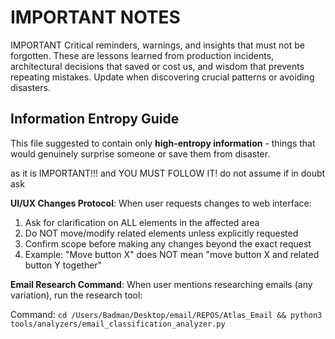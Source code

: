 # IMPORTANT NOTES

IMPORTANT
Critical reminders, warnings, and insights that must not be forgotten. These are lessons learned from production incidents, architectural decisions that saved or cost us, and wisdom that prevents repeating mistakes. Update when discovering crucial patterns or avoiding disasters.

## Information Entropy Guide

This file suggested to contain only **high-entropy information** - things that would genuinely surprise someone or save them from disaster.

as it is IMPORTANT!!! and YOU MUST FOLLOW IT!
<IMPORTANT>
do not assume if in doubt ask

**UI/UX Changes Protocol**: When user requests changes to web interface:
1. Ask for clarification on ALL elements in the affected area
2. Do NOT move/modify related elements unless explicitly requested
3. Confirm scope before making any changes beyond the exact request
4. Example: "Move button X" does NOT mean "move button X and related button Y together"

**Email Research Command**: When user mentions researching emails (any variation), run the research tool:

Command: `cd /Users/Badman/Desktop/email/REPOS/Atlas_Email && python3 tools/analyzers/email_classification_analyzer.py`
</IMPORTANT>